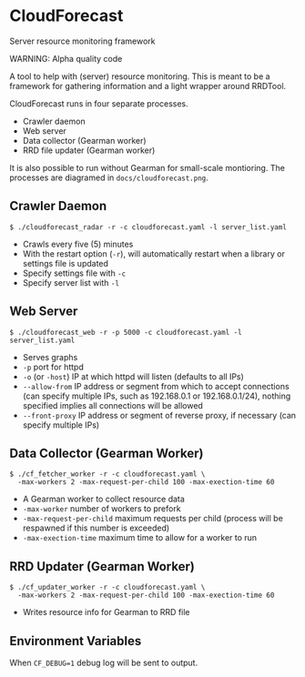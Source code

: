 # CloudForecast

Server resource monitoring framework

WARNING: Alpha quality code

A tool to help with (server) resource monitoring.  This is meant to be a
framework for gathering information and a light wrapper around RRDTool.

CloudForecast runs in four separate processes.

 - Crawler daemon
 - Web server
 - Data collector (Gearman worker)
 - RRD file updater (Gearman worker)

It is also possible to run without Gearman for small-scale montioring.
The processes are diagramed in `docs/cloudforecast.png`.

## Crawler Daemon

    $ ./cloudforecast_radar -r -c cloudforecast.yaml -l server_list.yaml

 - Crawls every five (5) minutes
 - With the restart option (`-r`), will automatically restart when a library or
   settings file is updated
 - Specify settings file with `-c`
 - Specify server list with `-l`


## Web Server

    $ ./cloudforecast_web -r -p 5000 -c cloudforecast.yaml -l server_list.yaml

 - Serves graphs
 - `-p` port for httpd
 - `-o` (or `-host`) IP at which httpd will listen (defaults to all IPs)
 - `--allow-from` IP address or segment from which to accept connections (can
   specify multiple IPs, such as 192.168.0.1 or 192.168.0.1/24), nothing specified
   implies all connections will be allowed
 - `--front-proxy` IP address or segment of reverse proxy, if necessary (can
   specify multiple IPs)

## Data Collector (Gearman Worker)

    $ ./cf_fetcher_worker -r -c cloudforecast.yaml \
      -max-workers 2 -max-request-per-child 100 -max-exection-time 60

 - A Gearman worker to collect resource data
 - `-max-worker` number of workers to prefork
 - `-max-request-per-child` maximum requests per child (process will be
   respawned if this number is exceeded)
 - `-max-exection-time` maximum time to allow for a worker to run

## RRD Updater (Gearman Worker)
    $ ./cf_updater_worker -r -c cloudforecast.yaml \
      -max-workers 2 -max-request-per-child 100 -max-exection-time 60

 - Writes resource info for Gearman to RRD file

## Environment Variables

When `CF_DEBUG=1` debug log will be sent to output.
